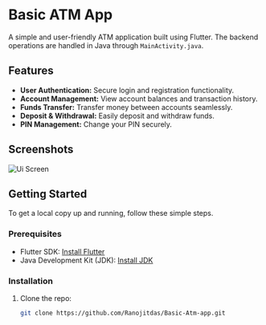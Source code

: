 # Basic ATM App

A simple and user-friendly ATM application built using Flutter. The backend operations are handled in Java through `MainActivity.java`.

## Features

- **User Authentication:** Secure login and registration functionality.
- **Account Management:** View account balances and transaction history.
- **Funds Transfer:** Transfer money between accounts seamlessly.
- **Deposit & Withdrawal:** Easily deposit and withdraw funds.
- **PIN Management:** Change your PIN securely.

## Screenshots

![Ui Screen](screenshots/login.png)


## Getting Started

To get a local copy up and running, follow these simple steps.

### Prerequisites

- Flutter SDK: [Install Flutter](https://flutter.dev/docs/get-started/install)
- Java Development Kit (JDK): [Install JDK](https://www.oracle.com/java/technologies/javase-jdk11-downloads.html)

### Installation

1. Clone the repo:
   ```sh
   git clone https://github.com/Ranojitdas/Basic-Atm-app.git
